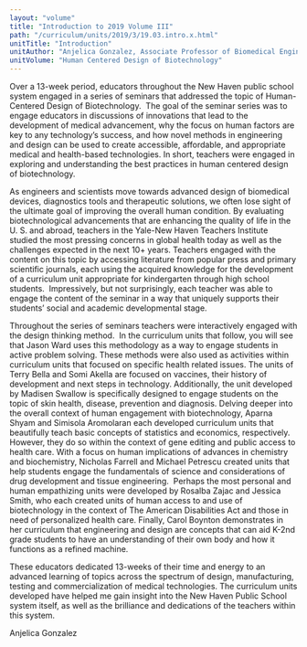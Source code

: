 ```yaml
---
layout: "volume"
title: "Introduction to 2019 Volume III"
path: "/curriculum/units/2019/3/19.03.intro.x.html"
unitTitle: "Introduction"
unitAuthor: "Anjelica Gonzalez, Associate Professor of Biomedical Engineering"
unitVolume: "Human Centered Design of Biotechnology"
---
```

<main>
<p>Over a 13-week period, educators throughout the New Haven public school system engaged in a series of seminars that addressed the topic of Human-Centered Design of Biotechnology.&nbsp; The goal of the seminar series was to engage educators in discussions of innovations that lead to the development of medical advancement, why the focus on human factors are key to any technology&rsquo;s success, and how novel methods in engineering and design can be used to create accessible, affordable, and appropriate medical and health-based technologies. In short, teachers were engaged in exploring and understanding the best practices in human centered design of biotechnology.&nbsp;</p>
<p></p>
<p>As engineers and scientists move towards advanced design of biomedical devices, diagnostics tools and therapeutic solutions, we often lose sight of the ultimate goal of improving the overall human condition. By evaluating biotechnological advancements that are enhancing the quality of life in the U. S. and abroad, teachers in the Yale-New Haven Teachers Institute studied the most pressing concerns in global health today as well as the challenges expected in the next 10+ years. Teachers engaged with the content on this topic by accessing literature from popular press and primary scientific journals, each using the acquired knowledge for the development of a curriculum unit appropriate for kindergarten through high school students.&nbsp; Impressively, but not surprisingly, each teacher was able to engage the content of the seminar in a way that uniquely supports their students&rsquo; social and academic developmental stage.</p>
<p></p>
<p>Throughout the series of seminars teachers were interactively engaged with the design thinking method.&nbsp; In the curriculum units that follow, you will see that Jason Ward uses this methodology as a way to engage students in active problem solving. These methods were also used as activities within curriculum units that focused on specific health related issues. The units of Terry Bella and Somi Akella are focused on vaccines, their history of development and next steps in technology. Additionally, the unit developed by Madisen Swallow is specifically designed to engage students on the topic of skin health, disease, prevention and diagnosis. Delving deeper into the overall context of human engagement with biotechnology, Aparna Shyam and Simisola Aromolaran each developed curriculum units that beautifully teach basic concepts of statistics and economics, respectively. However, they do so within the context of gene editing and public access to health care. With a focus on human implications of advances in chemistry and biochemistry, Nicholas Farrell and Michael Petrescu created units that help students engage the fundamentals of science and considerations of drug development and tissue engineering.&nbsp; Perhaps the most personal and human empathizing units were developed by Rosalba Zajac and Jessica Smith, who each created units of human access to and use of biotechnology in the context of The American Disabilities Act and those in need of personalized health care. Finally, Carol Boynton demonstrates in her curriculum that engineering and design are concepts that can aid K-2nd grade students to have an understanding of their own body and how it functions as a refined machine.</p>
<p></p>
<p>These educators dedicated 13-weeks of their time and energy to an advanced learning of topics across the spectrum of design, manufacturing, testing and commercialization of medical technologies. The curriculum units developed have helped me gain insight into the New Haven Public School system itself, as well as the brilliance and dedications of the teachers within this system.</p>
<p></p>
<p>Anjelica Gonzalez</p>
</main>
